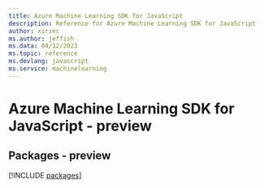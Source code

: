 ```yaml
---
title: Azure Machine Learning SDK for JavaScript
description: Reference for Azure Machine Learning SDK for JavaScript
author: xirzec
ms.author: jeffish
ms.data: 04/12/2023
ms.topic: reference
ms.devlang: javascript
ms.service: machinelearning
---
```

# Azure Machine Learning SDK for JavaScript - preview
## Packages - preview
[!INCLUDE [packages](machine-learning-index.md)]